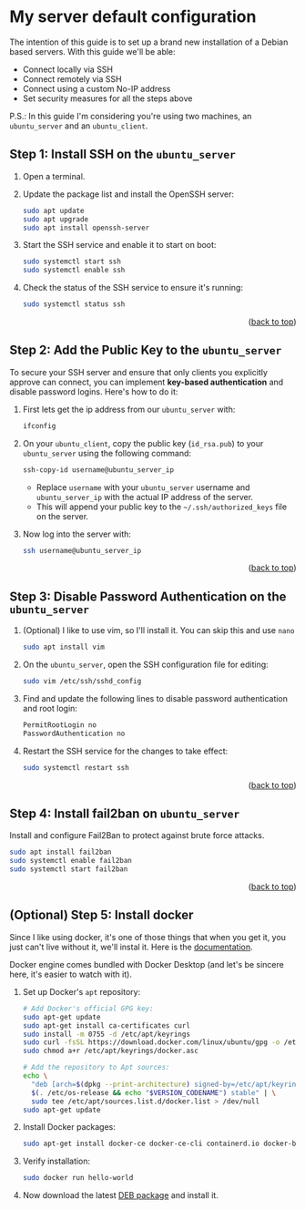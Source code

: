 <a id="readme-top"></a>

# My server default configuration

The intention of this guide is to set up a brand new installation of a Debian based servers. With this guide we'll be able:

- Connect locally via SSH
- Connect remotely via SSH
- Connect using a custom No-IP address
- Set security measures for all the steps above

P.S.: In this guide I'm considering you're using two machines, an `ubuntu_server` and an `ubuntu_client`.

## Step 1: Install SSH on the `ubuntu_server`

1. Open a terminal.

2. Update the package list and install the OpenSSH server:

    ```bash
    sudo apt update
    sudo apt upgrade
    sudo apt install openssh-server
    ```

3. Start the SSH service and enable it to start on boot:

    ```bash
    sudo systemctl start ssh
    sudo systemctl enable ssh
    ```

4. Check the status of the SSH service to ensure it's running:

    ```bash
    sudo systemctl status ssh
    ```

<p align="right">(<a href="#readme-top">back to top</a>)</p>


## Step 2: Add the Public Key to the `ubuntu_server`

To secure your SSH server and ensure that only clients you explicitly approve can connect, you can implement **key-based authentication** and disable password logins. Here's how to do it:

1. First lets get the ip address from our `ubuntu_server` with:

    ```sh
    ifconfig
    ```

2. On your `ubuntu_client`, copy the public key (`id_rsa.pub`) to your `ubuntu_server` using the following command:

    ```bash
    ssh-copy-id username@ubuntu_server_ip
    ```

   - Replace `username` with your `ubuntu_server` username and `ubuntu_server_ip` with the actual IP address of the server.
   - This will append your public key to the `~/.ssh/authorized_keys` file on the server.

3. Now log into the server with:

    ```sh
    ssh username@ubuntu_server_ip
    ```

<p align="right">(<a href="#readme-top">back to top</a>)</p>


## Step 3: Disable Password Authentication on the `ubuntu_server`

1. (Optional) I like to use vim, so I'll install it. You can skip this and use `nano`

    ```sh
    sudo apt install vim
    ```

2. On the `ubuntu_server`, open the SSH configuration file for editing:

    ```bash
    sudo vim /etc/ssh/sshd_config
    ```

3. Find and update the following lines to disable password authentication and root login:

    ```bash
    PermitRootLogin no
    PasswordAuthentication no
    ```

4. Restart the SSH service for the changes to take effect:

    ```bash
    sudo systemctl restart ssh
    ```

<p align="right">(<a href="#readme-top">back to top</a>)</p>


## Step 4: Install fail2ban on `ubuntu_server`

Install and configure Fail2Ban to protect against brute force attacks.

```bash
sudo apt install fail2ban
sudo systemctl enable fail2ban
sudo systemctl start fail2ban
```

<p align="right">(<a href="#readme-top">back to top</a>)</p>

## (Optional) Step 5: Install docker

Since I like using docker, it's one of those things that when you get it, you just can't live without it, we'll instal it. Here is the [documentation](https://docs.docker.com/desktop/install/linux/ubuntu/).

Docker engine comes bundled with Docker Desktop (and let's be sincere here, it's easier to watch with it).

1. Set up Docker's `apt` repository:

    ```sh
    # Add Docker's official GPG key:
    sudo apt-get update
    sudo apt-get install ca-certificates curl
    sudo install -m 0755 -d /etc/apt/keyrings
    sudo curl -fsSL https://download.docker.com/linux/ubuntu/gpg -o /etc/apt/keyrings/docker.asc
    sudo chmod a+r /etc/apt/keyrings/docker.asc
    
    # Add the repository to Apt sources:
    echo \
      "deb [arch=$(dpkg --print-architecture) signed-by=/etc/apt/keyrings/docker.asc] https://download.docker.com/linux/ubuntu \
      $(. /etc/os-release && echo "$VERSION_CODENAME") stable" | \
      sudo tee /etc/apt/sources.list.d/docker.list > /dev/null
    sudo apt-get update
    ```

2. Install Docker packages:

    ```sh
    sudo apt-get install docker-ce docker-ce-cli containerd.io docker-buildx-plugin docker-compose-plugin
    ```

3. Verify installation:

    ```sh
    sudo docker run hello-world
    ```

4. Now download the latest [DEB package](https://desktop.docker.com/linux/main/amd64/docker-desktop-amd64.deb?utm_source=docker&utm_medium=webreferral&utm_campaign=docs-driven-download-linux-amd64) and install it.
